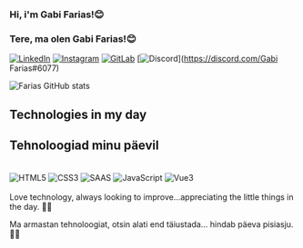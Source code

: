 
### Hi, i'm Gabi Farias!😊 
### Tere, ma olen Gabi Farias!😊

[![LinkedIn](https://img.shields.io/badge/LinkedIn-0077B5?style=for-the-badge&logo=linkedin&logoColor=white)](https://www.linkedin.com/in/gabrielafariasads/)
[![Instagram](https://img.shields.io/badge/Instagram-E4405F?style=for-the-badge&logo=instagram&logoColor=white)](https://www.instagram.com/gabi.o.farias/?hl=pt-br)
[![GitLab](https://img.shields.io/badge/GitLab-330F63?style=for-the-badge&logo=gitlab&logoColor=white)](https://gitlab.com/Gabi_Farias)
[![Discord](https://img.shields.io/badge/Discord-7289DA?style=for-the-badge&logo=discord&logoColor=white)](https://discord.com/Gabi Farias#6077)

![Farias GitHub stats](https://github-readme-stats.vercel.app/api?username=GabiOlivFarias&show_icons=true&theme=radical)


## Technologies in my day
## Tehnoloogiad minu päevil

<div style="display: inline_block"><br/>
    <img align="center" alt="HTML5" src="https://img.shields.io/badge/HTML5-E34F26?style=for-the-badge&logo=html5&logoColor=white" />
    <img align="center" alt="CSS3" src="https://img.shields.io/badge/CSS3-1572B6?style=for-the-badge&logo=css3&logoColor=white" />
    <img align="center" alt="SAAS" src="https://img.shields.io/badge/Sass-CC6699?style=for-the-badge&logo=sass&logoColor=white" />
    <img align="center" alt="JavaScript" src="https://img.shields.io/badge/JavaScript-F7DF1E?style=for-the-badge&logo=javascript&logoColor=black" />
    <img align="center" alt="Vue3" src="https://img.shields.io/badge/Vue.js-35495E?style=for-the-badge&logo=vue.js&logoColor=4FC08D" />
</div>
<br/>
Love technology, always looking to improve...appreciating the little things in the day. 🌼🌼

Ma armastan tehnoloogiat, otsin alati end täiustada... hindab päeva pisiasju. 🌼🌼
